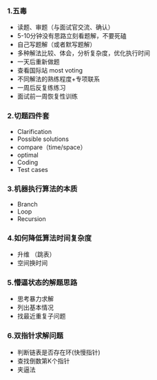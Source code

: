 ### 1.五毒
- 读题、审题（与面试官交流、确认）
- 5-10分钟没有思路立刻看题解，不要死磕
- 自己写题解（或者默写题解）
- 多种解法比较、体会，分析复杂度，优化执行时间
- 一天后重新做题
- 查看国际站 most voting
- 不同解法的熟练程度+专项联系
- 一周后反复练练习
- 面试前一周恢复性训练
### 2.切题四件套
- Clarification
- Possible solutions
- compare（time/space）
- optimal
- Coding
- Test cases

### 3.机器执行算法的本质
- Branch
- Loop 
- Recursion

### 4.如何降低算法时间复杂度
- 升维 （跳表）
- 空间换时间

### 5.懵逼状态的解题思路
- 思考暴力求解
- 列出基本情况
- 找最近重复子问题

### 6.双指针求解问题
- 判断链表是否存在环(快慢指针)
- 查找倒数第K个指针
- 夹逼法
